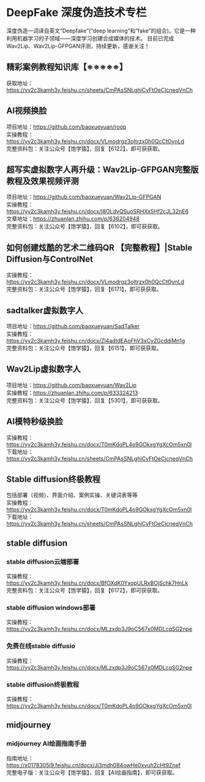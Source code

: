 # DeepFake 深度伪造技术专栏
深度伪造一词译自英文“Deepfake”(“deep learning”和“fake”的组合)。它是一种利用机器学习的子领域——深度学习创建合成媒体的技术。
目前已完成Wav2Lip、Wav2Lip-GFPGAN评测，持续更新，感谢关注！

## 精彩案例教程**知识库**【※※※※※】
获取地址：https://yv2c3kamh3y.feishu.cn/sheets/CmPAsSNLghiCvFtOeCjcneqVnCh<br>

## AI视频换脸
项目地址：https://github.com/baoxueyuan/roop<br>
实操教程：https://yv2c3kamh3y.feishu.cn/docx/VLmodrgz3oItrzx0h0QcCtOynLd<br>
完整资料包：关注公众号【饱学猿】，回复【6122】，即可获获取。<br>

## 超写实虚拟数字人再升级：Wav2Lip-GFPGAN完整版教程及效果视频评测
项目地址：https://github.com/baoxueyuan/Wav2Lip-GFPGAN<br>
实操教程：https://yv2c3kamh3y.feishu.cn/docx/I8OLdvQSuoSRHXx5Hf2cJL32nE6<br>
文章地址：https://zhuanlan.zhihu.com/p/636204948<br>
完整资料包：关注公众号【饱学猿】，回复【6102】，即可获获取。<br>

## 如何创建炫酷的艺术二维码QR 【完整教程】|Stable Diffusion与ControlNet 
实操教程：https://yv2c3kamh3y.feishu.cn/docx/VLmodrgz3oItrzx0h0QcCtOynLd<br>
完整资料包：关注公众号【饱学猿】，回复【6171】，即可获获取。<br>

## sadtalker虚拟数字人
项目地址：https://github.com/baoxueyuan/SadTalker<br>
实操教程：https://yv2c3kamh3y.feishu.cn/docx/Zl4adtdEAoFhV3xCyZGcddiMn1g<br>
完整资料包：关注公众号【饱学猿】，回复【6151】，即可获获取。<br>

## Wav2Lip虚拟数字人<br>
项目地址：https://github.com/baoxueyuan/Wav2Lip<br>
实操教程：https://zhuanlan.zhihu.com/p/633324213<br>
完整资料包：关注公众号【饱学猿】，回复【5301】，即可获获取。<br>

## AI模特秒级换脸<br>
实操教程：https://yv2c3kamh3y.feishu.cn/docx/T0mKdoPL4o9GOkxgYgXcOm5xn0l<br>
下载地址：https://yv2c3kamh3y.feishu.cn/sheets/CmPAsSNLghiCvFtOeCjcneqVnCh<br>

## Stable diffusion终极教程<br>
包括部署（视频）、界面介绍、案例实操、关键词表等等<br>
实操教程：https://yv2c3kamh3y.feishu.cn/docx/T0mKdoPL4o9GOkxgYgXcOm5xn0l<br>
下载地址：https://yv2c3kamh3y.feishu.cn/sheets/CmPAsSNLghiCvFtOeCjcneqVnCh<br>


## stable diffusion
### stable diffusion云端部署
实操教程：https://yv2c3kamh3y.feishu.cn/docx/BfOXdK0YxopULRxBOjSchk7HnLk<br>
完整资料包：关注公众号【饱学猿】，回复【6172】，即可获获取。<br>
### stable diffusion windows部署
实操教程：https://yv2c3kamh3y.feishu.cn/docx/MLzxdp3J9oC567x0MDLcqSG2npe
### 免费在线stable diffusio
实操教程：https://yv2c3kamh3y.feishu.cn/docx/MLzxdp3J9oC567x0MDLcqSG2npe
### stable diffusion终极教程
实操教程：https://yv2c3kamh3y.feishu.cn/docx/T0mKdoPL4o9GOkxgYgXcOm5xn0l


## midjourney<br>
### midjourney AI绘画指南手册
指南地址：https://x0178305i9.feishu.cn/docx/Jj3mdh084owHe0xvuh2cHt9Znef <br>
完整电子版：关注公众号【饱学猿】，回复【AI绘画指南】，即可获获取。<br>

